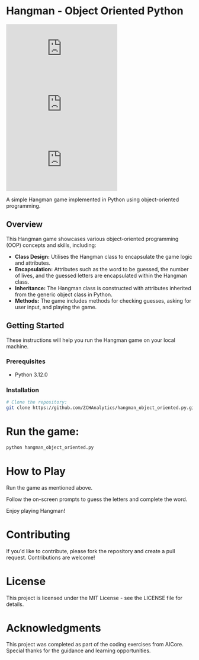 # Hangman - Object Oriented Python

[![GitHub license](https://img.shields.io/github/license/ZCHAnalytics/hangman_object_oriented.py)](https://github.com/ZCHAnalytics/hangman_object_oriented.py/blob/master/LICENSE)
[![GitHub issues](https://img.shields.io/github/issues/ZCHAnalytics/hangman_object_oriented.py)](https://github.com/ZCHAnalytics/hangman_object_oriented.py/issues)
[![GitHub stars](https://img.shields.io/github/stars/ZCHAnalytics/hangman_object_oriented.py)](https://github.com/ZCHAnalytics/hangman_object_oriented.py/stargazers)

A simple Hangman game implemented in Python using object-oriented programming.

## Overview

This Hangman game showcases various object-oriented programming (OOP) concepts and skills, including:

- **Class Design:** Utilises the Hangman class to encapsulate the game logic and attributes.
- **Encapsulation:** Attributes such as the word to be guessed, the number of lives, and the guessed letters are encapsulated within the Hangman class.
- **Inheritance:** The Hangman class is constructed with attributes inherited from the generic object class in Python.
- **Methods:** The game includes methods for checking guesses, asking for user input, and playing the game.

## Getting Started

These instructions will help you run the Hangman game on your local machine.

### Prerequisites

- Python 3.12.0

### Installation

```bash
# Clone the repository:
git clone https://github.com/ZCHAnalytics/hangman_object_oriented.py.git
```

# Run the game:
```bash
python hangman_object_oriented.py
```
# How to Play
Run the game as mentioned above.

Follow the on-screen prompts to guess the letters and complete the word.

Enjoy playing Hangman!

# Contributing
If you'd like to contribute, please fork the repository and create a pull request. Contributions are welcome!

# License
This project is licensed under the MIT License - see the LICENSE file for details.

# Acknowledgments
This project was completed as part of the coding exercises from AICore. Special thanks for the guidance and learning opportunities.